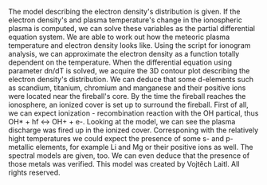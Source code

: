 The model describing the electron density's distribution is given.
If the electron density's and plasma temperature's change in the ionospheric plasma is computed, we can solve these variables as the partial differential equation system.
We are able to work out how the meteoric plasma temperature and electron density looks like. Using the script for ionogram analysis, we can approximate the electron density as a function totally dependent on the temperature.
When the differential equation using parameter dn/dT is solved, we acquire the 3D contour plot describing the electron density's distribution.
We can deduce that some d-elements such as scandium, titanium, chromium and manganese and their positive ions were located near the fireball's core. By the time the fireball reaches the ionosphere, an ionized cover is set up to surround the fireball.
First of all, we can expect ionization - recombination reaction with the OH partical, thus OH* + hf <-> OH+ + e-. Looking at the model, we can see the plasma discharge was fired up in the ionized cover.
Corresponing with the relatively hight temperatures we could expect the presence of some s- and p- metallic elements, for example Li and Mg or their positive ions as well.
The spectral models are given, too. We can even deduce that the presence of those metals was verified.
This model was created by Vojtěch Laitl. All rights reserved.
